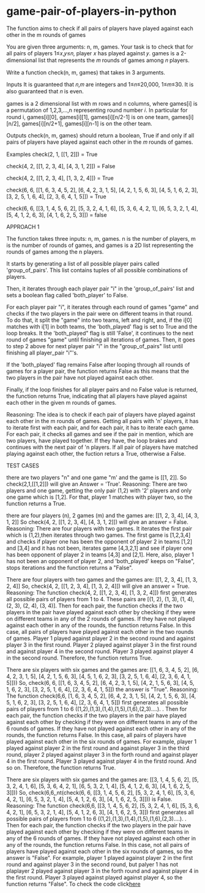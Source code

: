 # game-pair-of-players-in-python
The function aims to check if all pairs of players have played against each other in the m rounds of games

You are given three arguments: n, m, games. Your task is to check that for all pairs of players 1≤𝑥,𝑦≤𝑛, player 𝑥 has played against 𝑦. games is a 2-dimensional list that represents the 𝑚 rounds of games among 𝑛 players.

Write a function check(n, m, games) that takes in 3 arguments.

Inputs It is guaranteed that 𝑛,𝑚 are integers and 1≤𝑛≤20,000, 1≤𝑚≤30. It is also guaranteed that 𝑛 is even.

games is a 2 dimensional list with m rows and n columns, where games[i] is a permutation of 1,2,3,...,n representing round number 𝑖. In particular for round i, games[i][0], games[i][1], games[i][n/2-1] is on one team, games[i][n/2], games[i][n/2+1], games[i][n-1] is on the other team.

Outputs check(n, m, games) should return a boolean, True if and only if all pairs of players have played against each other in the 𝑚 rounds of games.

Examples check(2, 1, [[1, 2]]) = True

check(4, 2, [[1, 2, 3, 4], [4, 3, 1, 2]]) = False

check(4, 2, [[1, 2, 3, 4], [1, 3, 2, 4]]) = True

check(6, 6, [[1, 6, 3, 4, 5, 2], [6, 4, 2, 3, 1, 5], [4, 2, 1, 5, 6, 3], [4, 5, 1, 6, 2, 3], [3, 2, 5, 1, 6, 4], [2, 3, 6, 4, 1, 5]]) = True

check(6, 6, [[3, 1, 4, 5, 6, 2], [5, 3, 2, 4, 1, 6], [5, 3, 6, 4, 2, 1], [6, 5, 3, 2, 1, 4], [5, 4, 1, 2, 6, 3], [4, 1, 6, 2, 5, 3]]) = false

APPROACH 1

The function takes three inputs: n, m, games. n is the number of players, m is the number of rounds of games, and games is a 2D list representing the rounds of games among the n players.

It starts by generating a list of all possible player pairs called 'group_of_pairs'. This list contains tuples of all possible combinations of players.

Then, it iterates through each player pair "i" in the 'group_of_pairs' list and sets a boolean flag called 'both_player' to False.

For each player pair "i", it iterates through each round of games "game" and checks if the two players in the pair were on different teams in that round. To do that, it split the "game" into two teams, left and right, and, if the i[0] matches with i[1] in both teams, the 'both_played' flag is set to True and the loop breaks. It the 'both_played" flag is still 'False', it continues to the next round of games "game" until finishing all iterations of games. Then, it goes to step 2 above for next player pair "i" in the "group_of_pairs" list until finishing all player_pair "i"'s.

If the 'both_played' flag remains False after looping through all rounds of games for a player pair, the function returns False as this means that the two players in the pair have not played against each other.

Finally, if the loop finishes for all player pairs and no False value is returned, the function returns True, indicating that all players have played against each other in the given m rounds of games.

Reasoning: The idea is to check if each pair of players have played against each other in the m rounds of games. Getting all pairs with 'n' players, it has to iterate first with each pair, and for each pair, it has to iterate each game. For each pair, it checks all games and see if the pair in mention, which are two players, have played together. If they have, the loop brakes and continues with the next pair of 'n players. If all pair of players have matched playing against each other, the fuction returs a True, otherwise a False.

TEST CASES

there are two players "n" and one game "m' and the game is [[1, 2]]. So check(2,1,[[1,2]]) will give an Answer = 'True'.
Reasoning: There are two players and one game, getting the only pair (1,2) with '2' players and only one game which is [1,2]. For that, player 1 matches with player two, so the function returns a True.

there are four players (n), 2 games (m) and the games are: [[1, 2, 3, 4], [4, 3, 1, 2]] So check(4, 2, [[1, 2, 3, 4], [4, 3, 1, 2]]) will give an answer = False.
Reasoning: There are four players with two games. It iterates the first pair which is (1,2),then iterates through two games. The first game is [1,2,3,4] and checks if player one has been the opponent of player 2 in teams [1,2] and [3,4] and it has not been, iterates game [4,3,2,1] and see if player one has been opponent of player 2 in teams [4,3] and [2,1]. Here, also, player 1 has not been an opponent of player 2, and 'both_played' keeps on "False", stops iterations and the function returns a "False".

There are four players with two games and the games are: [[1, 2, 3, 4], [1, 3, 2, 4]] So, check(4, 2, [[1, 2, 3, 4], [1, 3, 2, 4]]) will give an answer = True.
Reasoning: The function check(4, 2, [[1, 2, 3, 4], [1, 3, 2, 4]]) first generates all possible pairs of players from 1 to 4. These pairs are [(1, 2), (1, 3), (1, 4), (2, 3), (2, 4), (3, 4)]. Then for each pair, the function checks if the two players in the pair have played against each other by checking if they were on different teams in any of the 2 rounds of games. If they have not played against each other in any of the rounds, the function returns False. In this case, all pairs of players have played against each other in the two rounds of games. Player 1 played against player 2 in the second round and against player 3 in the first round. Player 2 played against player 3 in the first round and against player 4 in the second round. Player 3 played against player 4 in the second round. Therefore, the function returns True.

There are six players with six games and the games are: [[1, 6, 3, 4, 5, 2], [6, 4, 2, 3, 1, 5], [4, 2, 1, 5, 6, 3], [4, 5, 1, 6, 2, 3], [3, 2, 5, 1, 6, 4], [2, 3, 6, 4, 1, 5]])) So, check(6, 6, [[1, 6, 3, 4, 5, 2], [6, 4, 2, 3, 1, 5], [4, 2, 1, 5, 6, 3], [4, 5, 1, 6, 2, 3], [3, 2, 5, 1, 6, 4], [2, 3, 6, 4, 1, 5]]) the answer is "True".
Reasoning: The function check(6,6, [1, 6, 3, 4, 5, 2], [6, 4, 2, 3, 1, 5], [4, 2, 1, 5, 6, 3], [4, 5, 1, 6, 2, 3], [3, 2, 5, 1, 6, 4], [2, 3, 6, 4, 1, 5]]) first generates all possible pairs of players from 1 to 6 ((1,2),(1,3),(1,4),(1,5),(1,6),(2,3)....). . Then for each pair, the function checks if the two players in the pair have played against each other by checking if they were on different teams in any of the 6 rounds of games. If they have not played against each other in any of the rounds, the function returns False. In this case, all pairs of players have played against each other in the six rounds of games. For example, player 1 played against player 2 in the first round and against player 3 in the third round, player 2 played against player 3 in the forth round and against player 4 in the first round. Player 3 played against player 4 in the firstd round. And so on. Therefore, the function returns True.

There are six players with six games and the games are: [[3, 1, 4, 5, 6, 2], [5, 3, 2, 4, 1, 6], [5, 3, 6, 4, 2, 1], [6, 5, 3, 2, 1, 4], [5, 4, 1, 2, 6, 3], [4, 1, 6, 2, 5, 3]])) So, check(6,6,,nt(check(6, 6, [[3, 1, 4, 5, 6, 2], [5, 3, 2, 4, 1, 6], [5, 3, 6, 4, 2, 1], [6, 5, 3, 2, 1, 4], [5, 4, 1, 2, 6, 3], [4, 1, 6, 2, 5, 3]])) is False.
Reasoning: The function check(6,6, [[3, 1, 4, 5, 6, 2], [5, 3, 2, 4, 1, 6], [5, 3, 6, 4, 2, 1], [6, 5, 3, 2, 1, 4], [5, 4, 1, 2, 6, 3], [4, 1, 6, 2, 5, 3]]) first generates all possible pairs of players from 1 to 6 ((1,2),(1,3),(1,4),(1,5),(1,6),(2,3)....). . Then for each pair, the function checks if the two players in the pair have played against each other by checking if they were on different teams in any of the 6 rounds of games. If they have not played against each other in any of the rounds, the function returns False. In this case, not all pairs of players have played against each other in the six rounds of games, so the answer is "False". For example, player 1 played against player 2 in the first round and against player 3 in the second round, but palyer 1 has not plaplayer 2 played against player 3 in the forth round and against player 4 in the first round. Player 3 played against played against player 4, so the function returns "False".
To check the code click[here](code)
